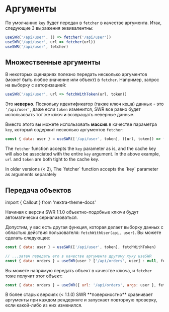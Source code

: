 # Аргументы

По умолчанию `key` будет передан в `fetcher` в качестве аргумента. Итак, следующие 3 выражения эквивалентны:

```js
useSWR('/api/user', () => fetcher('/api/user'))
useSWR('/api/user', url => fetcher(url))
useSWR('/api/user', fetcher)
```

## Множественные аргументы

В некоторых сценариях полезно передать несколько аргументов (может быть любое значение или объект) в `fetcher`. Например, запрос на выборку с авторизацией:

```js
useSWR('/api/user', url => fetchWithToken(url, token))
```

Это **неверно**. Поскольку идентификатор (также ключ кеша) данных - это `'/api/user'`,
даже если `token` изменится, SWR все равно будет использовать тот же ключ и возвращать неверные данные.

Вместо этого вы можете использовать **массив** в качестве параметра `key`, который содержит несколько аргументов `fetcher`:

```js
const { data: user } = useSWR(['/api/user', token], ([url, token]) => fetchWithToken(url, token))
```

The `fetcher` function accepts the `key` parameter as is, and the cache key will also be associated with the entire `key` argument. In the above example, `url` and `token` are both tight to the cache key.

<Callout emoji="⚠️">
  In older versions (< 2), The `fetcher` function accepts the `key` parameter as arguments separately
</Callout>

## Передача объектов

import { Callout } from 'nextra-theme-docs'

<Callout>
  Начиная с версии SWR 1.1.0 объектно-подобные ключи будут автоматически сериализоваться.
</Callout>

Допустим, у вас есть другая функция, которая делает выборку данных с областью действия пользователя: `fetchWithUser(api, user)`. Вы можете сделать следующее:

```js
const { data: user } = useSWR(['/api/user', token], fetchWithToken)

// ...затем передать его в качестве аргумента другому хуку useSWR
const { data: orders } = useSWR(user ? ['/api/orders', user] : null, fetchWithUser)
```

Вы можете напрямую передать объект в качестве ключа, и `fetcher` тоже получит этот объект:

```js
const { data: orders } = useSWR({ url: '/api/orders', args: user }, fetcher)
```

<Callout emoji="⚠️">
  В более старых версиях (< 1.1.0) SWR **поверхностно** сравнивает аргументы при каждом рендеринге и запускает повторную проверку, если какой-либо из них изменился.
</Callout>
